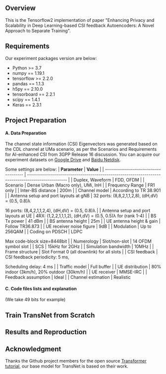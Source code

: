 ## Overview

This is the Tensorflow2 implementation of paper "Enhancing Privacy and Scalability in Deep Learning-based CSI feedback Autoencoders: A  Novel Approach to Separate Training". 
## Requirements

Our experiment packages version are below:
- Python >= 3.7
- numpy == 1.19.1
- tensorflow >= 2.2.0
- pandas == 1.1.3
- h5py == 2.10.0
- tensorboard == 2.2.1
- scipy == 1.4.1
- Keras == 2.3.1

## Project Preparation

#### A. Data Preparation

The channel state information (CSI) Eigenvectors was generated based on the CDL channel at  UMa scenario, as per the Scenarios and Requirements for AI-enhanced CSI from 3GPP Release 16 discussion. You can acquire our experiment datasets on [Google Drive](https://drive.google.com/drive/folders/1_lAMLk_5k1Z8zJQlTr5NRnSD6ACaNRtj?usp=sharing) and [Baidu Netdisk](https://pan.baidu.com/s/1Ggr6gnsXNwzD4ULbwqCmjA).

Some settings are below:
| **Parameter**                         | **Value**                                                                                          |
| ------------------------------------- | -------------------------------------------------------------------------------------------------- |
| Duplex, Waveform                      | FDD, OFDM                                                                                          |
| Scenario                              | Dense Urban (Macro only), UMi, InH                                                                 |
| Frequency Range                       | FR1 only                                                                                           |
| Inter-BS distance                     | 200m                                                                                               |
| Channel model                         | According to TR 38.901                                                                             |
| Antenna setup and port layouts at gNB | 32 ports: (8,8,2,1,1,2,8), (dH,dV) = (0.5, 0.8)λ

16 ports: (8,4,2,1,1,2,4), (dH,dV) = (0.5, 0.8)λ |
| Antenna setup and port layouts at UE  | 4RX: (1,2,2,1,1,1,2), (dH,dV) = (0.5, 0.5)λ for (rank 1-4)                                         |
| BS Tx power                           | 41 dBm                                                                                             |
| BS antenna height                     | 25m                                                                                                |
| UE antenna height & gain              | Follow TR36.873                                                                                    |
| UE receiver noise figure              | 9dB                                                                                                |
| Modulation                            | Up to 256QAM                                                                                       |
| Coding on PDSCH                       | LDPC

Max code-block size=8448bit                                                                  |
| Numerology                            | Slot/non-slot                                                                                      | 14 OFDM symbol slot |
| SCS                                   | 15kHz for 2GHz                                                                                     |
| Simulation bandwidth                  | 10MHz                                                                                              |
| Frame structure                       | Slot Format 0 (all downlink) for all slots                                                         |
| CSI feedback                          | CSI feedback periodicity: 5 ms,

Scheduling delay: 4 ms                                            |
| Traffic model                         | Full buffer                                                                                        |
| UE distribution                       | 80% indoor (3km/h), 20% outdoor (30km/h)                                                           |
| UE receiver                           | MMSE-IRC                                                                                           |
| Feedback assumption                   | Ideal                                                                                              |
| Channel estimation                    | Realistic
#### C. Code files lists and explanation
(We take 49 bits for example)


## Train TransNet from Scratch


## Results and Reproduction




## Acknowledgment



Thanks  the Github project members for the open source [Transformer tutorial](https://github.com/datawhalechina/Learn-NLP-with-Transformers), our base model for TransNet is based on their work.
